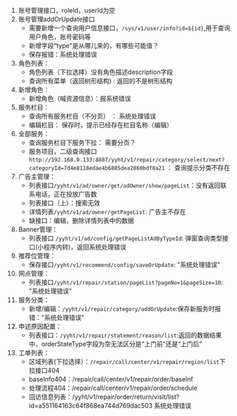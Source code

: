 1. 账号管理接口，roleId，userId为空
2. 账号管理addOrUpdate接口
    - 需要新增一个查询用户信息接口，`/sys/v1/user/info?id=${id}`,用于查询用户角色，账号密码等
    - 新增字段“type"是从哪儿来的，有哪些可能值？
    - 保存报错：系统处理错误
3. 角色列表：
    - 角色列表（下拉选择）没有角色描述description字段
    - 查询所有菜单（返回树形结构)  : 返回的不是树形结构
4. 新增角色：
    - 新增角色（喊资源信息）：报系统错误
5. 服务栏目：
    - 查询所有服务栏目（不分页）  ： 系统处理错误
    - 编辑栏目： 保存时，提示已经存在栏目名称（编辑）
6. 全部服务：
    - 查询服务栏目下服务下拉： 需要分页？
    - 服务项目，二级查询接口`http://192.168.0.133:8887/yyht/v1/repair/category/select/next?categoryId=7d4e8118edae4b6885dea2860bdf8a21`
            ： 查询提示分类不存在
7. 广告主管理：
    - 列表接口`/yyht/v1/ad/owner/get/adOwner/show/pageList`：没有返回联系电话，正在投放广告数
    - 列表接口（上）：搜索无效
    - 详情列表`/yyht/v1/ad/owner/getPageList`: 广告主不存在
    - 缺接口：编辑，删除详情列表中的数据
8. Banner管理：
    - 列表接口 `/yyht/v1/ad/config/getPageListAdByTypeId`: 弹窗查询类型接口(小程序内转)，返回系统处理错误
9. 推荐位管理：
    - 保存接口`/yyht/v1/recommend/config/saveOrUpdate`: "系统处理错误"
10. 网点管理：
    - 列表接口`/yyht/v1/repair/station/pageList?pageNo=1&pageSize=10`: "系统处理错误"
11. 服务分类：
    - 新增/编辑：`/yyht/v1/repair/category/addOrUpdate`:保存新服务时报错："系统处理错误"
12. 申述原因配置：
    - 列表接口：`/yyht/v1/repair/statement/reason/list`:返回的数据结果中，orderStateType字段为空无法区分是“上门前”还是“上门后”
13. 工单列表：
    - 区域列表(下拉选择）：`/repair/call/center/v1/repair/region/list`下拉接口404
    - baseInfo404：/repair/call/center/v1/repair/order/baseInf
    - 处理流程404：/repair/call/center/v1/repair/order/schedule
    - 回访信息列表：/yyht/v1/repair/order/return/visit/list?id=a551164163c64f868ea744d769dac503  系统处理错误
